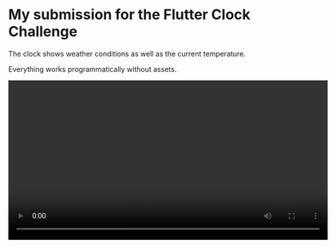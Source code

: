 # My submission for the Flutter Clock Challenge

The clock shows weather conditions as well as the current temperature. 

Everything works programmatically without assets.

<video  width='640'>
  <source src='RPReplay_Final1579570379.MP4'></source>
</video>